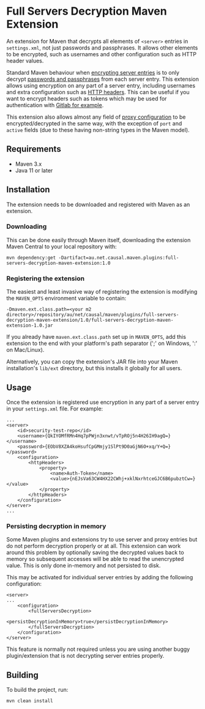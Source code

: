 # Full Servers Decryption Maven Extension

An extension for Maven that decrypts all elements of `<server>` entries in `settings.xml`, 
not just passwords and passphrases.  It allows other elements to be encrypted, such as
usernames and other configuration such as HTTP header values.

Standard Maven behaviour when 
[encrypting server entries](https://maven.apache.org/guides/mini/guide-encryption.html#How_to_encrypt_server_passwords) 
is to only decrypt [passwords and passphrases](https://maven.apache.org/settings.html#servers) from
each server entry.  This extension allows using encryption on any part of a server entry, 
including usernames and extra configuration such as 
[HTTP headers](https://maven.apache.org/guides/mini/guide-http-settings.html#http-headers).
This can be useful if you want to encrypt headers such as tokens which may be used for 
authentication with [Gitlab for example](https://docs.gitlab.com/ee/user/packages/maven_repository/#edit-the-settingsxml).

This extension also allows almost any field of 
[proxy configuration](https://maven.apache.org/guides/mini/guide-proxies.html) 
to be encrypted/decrypted in the same way, with the exception of `port` and `active` fields 
(due to these having non-string types in the Maven model).

## Requirements

- Maven 3.x
- Java 11 or later

## Installation

The extension needs to be downloaded and registered with Maven as an extension.

### Downloading

This can be done easily through Maven itself, downloading the extension Maven Central to your
local repository with:

```
mvn dependency:get -Dartifact=au.net.causal.maven.plugins:full-servers-decryption-maven-extension:1.0
```

### Registering the extension

The easiest and least invasive way of registering the extension is modifying the `MAVEN_OPTS`
environment variable to contain:

```
-Dmaven.ext.class.path=<your m2 directory>/repository/au/net/causal/maven/plugins/full-servers-decryption-maven-extension/1.0/full-servers-decryption-maven-extension-1.0.jar
```

If you already have `maven.ext.class.path` set up in `MAVEN_OPTS`, add this extension to the end with
your platform's path separator (';' on Windows, ':' on Mac/Linux).

Alternatively, you can copy the extension's JAR file into your Maven installation's `lib/ext` directory,
but this installs it globally for all users.

## Usage 

Once the extension is registered use encryption in any part of a server entry in 
your `settings.xml` file.  For example:

```
...
<server>
    <id>security-test-repo</id>
    <username>{QkIYOMfRMn4Hq7pPWjn3xnwt/vTpROj5n4H26IH9agQ=}</username>
    <password>{EObV8XZA4koHsufCpGMmjy1SlPt9D0aGjN6O+xq/Y+Q=}</password>
    <configuration>
        <httpHeaders>
            <property>
                <name>Auth-Token</name>
                <value>{nEJsVa63CW4HX22CWhj+xklNxrhtceGJC6B6pubztCw=}</value>
            </property>
        </httpHeaders>
    </configuration>
</server>
...
```

### Persisting decryption in memory

Some Maven plugins and extensions try to use server and proxy entries but do not perform
decryption properly or at all.  This extension can work around this problem by 
optionally saving the decrypted values back to memory so subsequent accesses will be able
to read the unencrypted value.  This is only done in-memory and not persisted to disk.

This may be activated for individual server entries by adding the following configuration:

```
<server>
...
    <configuration>        
        <fullServersDecryption>
            <persistDecryptionInMemory>true</persistDecryptionInMemory>
        </fullServersDecryption>
    </configuration>
</server>
```

This feature is normally not required unless you are using another buggy plugin/extension
that is not decrypting server entries properly.

## Building

To build the project, run:

```
mvn clean install
```
